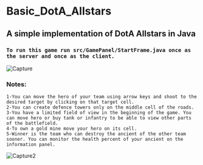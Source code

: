 # Basic_DotA_Allstars
## A simple implementation of DotA Allstars in Java

### `To run this game run src/GamePanel/StartFrame.java once as the server and once as the client.`
![Capture](https://user-images.githubusercontent.com/58995806/73228989-1501e180-412d-11ea-859d-22f40cb9ddc4.JPG)

### Notes:
    1-You can move the hero of your team using arrow keys and shoot to the desired target by clicking on that target cell.
    2-You can create defence towers only on the middle cell of the roads.
    3-You have a limited field of view in the beginning of the game. You can move hero or buy tank or infantry to be able to view other parts of the battlefield.
    4-To own a gold mine move your hero on its cell.
    5-Winner is the team who can destroy the ancient of the other team sooner. You can monitor the health percent of your ancient on the information panel.
![Capture2](https://user-images.githubusercontent.com/58995806/73229197-c86ad600-412d-11ea-994c-e79acb26f5f2.JPG)
